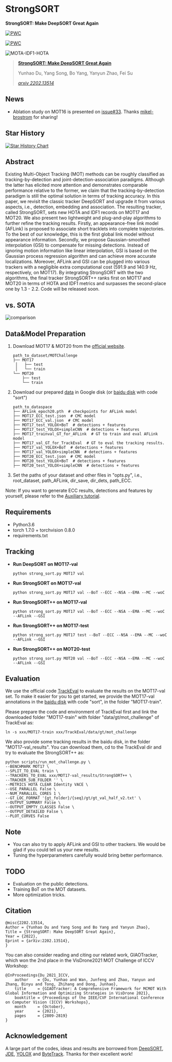 # StrongSORT
**StrongSORT: Make DeepSORT Great Again**

[![PWC](https://img.shields.io/endpoint.svg?url=https://paperswithcode.com/badge/strongsort-make-deepsort-great-again/multi-object-tracking-on-mot17)](https://paperswithcode.com/sota/multi-object-tracking-on-mot17?p=strongsort-make-deepsort-great-again)

[![PWC](https://img.shields.io/endpoint.svg?url=https://paperswithcode.com/badge/strongsort-make-deepsort-great-again/multi-object-tracking-on-mot20-1)](https://paperswithcode.com/sota/multi-object-tracking-on-mot20-1?p=strongsort-make-deepsort-great-again)

![MOTA-IDF1-HOTA](assets/MOTA-IDF1-HOTA.png)

>**[StrongSORT: Make DeepSORT Great Again](https://arxiv.org/abs/2202.13514)**
>
>Yunhao Du, Yang Song, Bo Yang, Yanyun Zhao, Fei Su
>
>[*arxiv 2202.13514*](https://arxiv.org/abs/2202.13514)

## News

- Ablation study on MOT16 is presented on [issue#33](https://github.com/dyhBUPT/StrongSORT/issues/33). Thanks [mikel-brostrom](https://github.com/mikel-brostrom) for sharing!

## Star History

[![Star History Chart](https://api.star-history.com/svg?repos=dyhBUPT/StrongSORT&type=Date)](https://star-history.com/#dyhBUPT/StrongSORT&Date)

## Abstract

Existing Multi-Object Tracking (MOT) methods can be roughly classified as tracking-by-detection and joint-detection-association paradigms. Although the latter has elicited more attention and demonstrates comparable performance relative to the former, we claim that the tracking-by-detection paradigm is still the optimal solution in terms of tracking accuracy. In this paper, we revisit the classic tracker DeepSORT and upgrade it from various aspects, i.e., detection, embedding and association. The resulting tracker, called StrongSORT, sets new HOTA and IDF1 records on MOT17 and MOT20. We also present two lightweight and plug-and-play algorithms to further refine the tracking results. Firstly, an appearance-free link model (AFLink) is proposed to associate short tracklets into complete trajectories. To the best of our knowledge, this is the first global link model without appearance information. Secondly, we propose Gaussian-smoothed interpolation (GSI) to compensate for missing detections. Instead of ignoring motion information like linear interpolation, GSI is based on the Gaussian process regression algorithm and can achieve more accurate localizations. Moreover, AFLink and GSI can be plugged into various trackers with a negligible extra computational cost (591.9 and 140.9 Hz, respectively, on MOT17). By integrating StrongSORT with the two algorithms, the final tracker StrongSORT++ ranks first on MOT17 and MOT20 in terms of HOTA and IDF1 metrics and surpasses the second-place one by 1.3 - 2.2. Code will be released soon.

## vs. SOTA

![comparison](assets/comparison.png)

## Data&Model Preparation

1. Download MOT17 & MOT20 from the [official website](https://motchallenge.net/).

   ```
   path_to_dataset/MOTChallenge
   ├── MOT17
   	│   ├── test
   	│   └── train
   └── MOT20
       ├── test
       └── train
   ```

2. Download our prepared [data](https://drive.google.com/drive/folders/1Zk6TaSJPbpnqbz1w4kfhkKFCEzQbjfp_?usp=sharing) in Google disk (or [baidu disk](https://pan.baidu.com/s/1EtBbo-12xhjsqW5x-dYX8A?pwd=sort) with code "sort")

   ```
   path_to_dataspace
   ├── AFLink_epoch20.pth  # checkpoints for AFLink model
   ├── MOT17_ECC_test.json  # CMC model
   ├── MOT17_ECC_val.json  # CMC model
   ├── MOT17_test_YOLOX+BoT  # detections + features
   ├── MOT17_test_YOLOX+simpleCNN  # detections + features
   ├── MOT17_trainval_GT_for_AFLink  # GT to train and eval AFLink model
   ├── MOT17_val_GT_for_TrackEval  # GT to eval the tracking results.
   ├── MOT17_val_YOLOX+BoT  # detections + features
   ├── MOT17_val_YOLOX+simpleCNN  # detections + features
   ├── MOT20_ECC_test.json  # CMC model
   ├── MOT20_test_YOLOX+BoT  # detections + features
   ├── MOT20_test_YOLOX+simpleCNN  # detections + features
   ```

3. Set the paths of your dataset and other files in "opts.py", i.e., root_dataset, path_AFLink, dir_save, dir_dets, path_ECC. 

Note: If you want to generate ECC results, detections and features by yourself, please refer to the [Auxiliary tutorial](https://github.com/dyhBUPT/StrongSORT/blob/d59ce65ca95cb731b620e6f7965ab84336d57496/others/AuxiliaryTutorial.md).

## Requirements

- Python3.6
- torch 1.7.0 + torchvision 0.8.0
- requirements.txt

## Tracking

- **Run DeepSORT on MOT17-val**

  ```shell
  python strong_sort.py MOT17 val
  ```

- **Run StrongSORT on MOT17-val**

  ```shell
  python strong_sort.py MOT17 val --BoT --ECC --NSA --EMA --MC --woC
  ```

- **Run StrongSORT++ on MOT17-val**

  ```shell
  python strong_sort.py MOT17 val --BoT --ECC --NSA --EMA --MC --woC --AFLink --GSI
  ```

- **Run StrongSORT++ on MOT17-test**

  ```shell
  python strong_sort.py MOT17 test --BoT --ECC --NSA --EMA --MC --woC --AFLink --GSI
  ```

- **Run StrongSORT++ on MOT20-test**

  ```shell
  python strong_sort.py MOT20 val --BoT --ECC --NSA --EMA --MC --woC --AFLink --GSI
  ```

## Evaluation

We use the official code [TrackEval](https://github.com/JonathonLuiten/TrackEval) to evaluate the results on the MOT17-val set.
To make it easier for you to get started, we provide the MOT17-val annotations in the [baidu disk](https://pan.baidu.com/s/1EtBbo-12xhjsqW5x-dYX8A?pwd=sort) with code "sort", in the folder "MOT17-train".

Please prepare the code and environment of TrackEval first and link the downloaded folder "MOT17-train" with folder "data/gt/mot_challenge" of TrackEval as:
```shell
ln -s xxx/MOT17-train xxx/TrackEval/data/gt/mot_challenge
```

We also provide some tracking results in the baidu disk, in the folder "MOT17-val_results".
You can download them, cd to the TrackEval dir and try to evaluate the StrongSORT++ as:
```shell
python scripts/run_mot_challenge.py \
--BENCHMARK MOT17 \
--SPLIT_TO_EVAL train \
--TRACKERS_TO_EVAL xxx/MOT17-val_results/StrongSORT++ \
--TRACKER_SUB_FOLDER '' \
--METRICS HOTA CLEAR Identity VACE \
--USE_PARALLEL False \
--NUM_PARALLEL_CORES 1 \
--GT_LOC_FORMAT '{gt_folder}/{seq}/gt/gt_val_half_v2.txt' \
--OUTPUT_SUMMARY False \
--OUTPUT_EMPTY_CLASSES False \
--OUTPUT_DETAILED False \
--PLOT_CURVES False
```

## Note

- You can also try to apply AFLink and GSI to other trackers. We would be glad if you could tell us your new results.
- Tuning the hyperparameters carefully would bring better performance.

## TODO

- Evaluation on the public detections.
- Training BoT on the MOT datasets.
- More optimization tricks.

## Citation

```
@misc{2202.13514,
Author = {Yunhao Du and Yang Song and Bo Yang and Yanyun Zhao},
Title = {StrongSORT: Make DeepSORT Great Again},
Year = {2022},
Eprint = {arXiv:2202.13514},
}
```
You can also consider reading and citing our related work, GIAOTracker, which won the 2nd place in the VisDrone2021 MOT Challenge of ICCV Workshop:
```
@InProceedings{Du_2021_ICCV,
    author    = {Du, Yunhao and Wan, Junfeng and Zhao, Yanyun and Zhang, Binyu and Tong, Zhihang and Dong, Junhao},
    title     = {GIAOTracker: A Comprehensive Framework for MCMOT With Global Information and Optimizing Strategies in VisDrone 2021},
    booktitle = {Proceedings of the IEEE/CVF International Conference on Computer Vision (ICCV) Workshops},
    month     = {October},
    year      = {2021},
    pages     = {2809-2819}
}
```

## Acknowledgement

A large part of the codes, ideas and results are borrowed from [DeepSORT](https://github.com/nwojke/deep_sort), [JDE](https://github.com/Zhongdao/Towards-Realtime-MOT), [YOLOX](https://github.com/Megvii-BaseDetection/YOLOX) and [ByteTrack](https://github.com/ifzhang/ByteTrack). Thanks for their excellent work!

